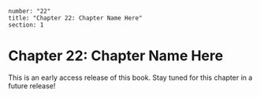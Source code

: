 ```metadata
number: "22"
title: "Chapter 22: Chapter Name Here"
section: 1
```

# Chapter 22: Chapter Name Here

This is an early access release of this book. Stay tuned for this chapter in a future release!